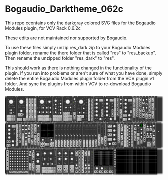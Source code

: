# Bogaudio_Darktheme_062c

This repo ccontains only the darkgray colored SVG files for the Bogaudio Modules plugin, for VCV Rack 0.6.2c

These edits are not maintained nor supported by Bogaudio.

To use these files simply unzip res_dark.zip to your Bogaudio Modules plugin folder, rename the there folder that is called "res" to "res_backup". Then rename the unzipped folder "res_dark" to "res".

This should work as there is nothing changed in the functionality of the plugin. If you run into problems or aren't sure of what you have done, simply delete the entire Bogaudio Modules plugin folder from the VCV plugin v1 folder. And sync the plugins from within VCV to re-download Bogaudio Modules.

![modules screenshot](./BogAudio-V0_6_2c_dark.jpg)
